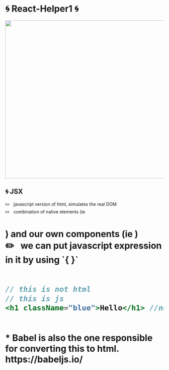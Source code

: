 # 🌀 React-Helper1 🌀

<img src="https://sunscrapers.com/blog/wp-content/uploads/2018/11/1__DOHv30w-0eI-Ysz5U47Yg.png" height=500 width=900>


<h2>🌀 JSX</h2>
✏️ &nbsp; javascript version of html, simulates the real DOM<br>
✏️ &nbsp; combination of native elements (ie <code><h1></code> ) and our own components (ie </code><CustomButton /></code> ) <br>
✏️ &nbsp; we can put javascript expression in it by using `{ }` <br><br>

```jsx
// this is not html
// this is js
<h1 className="blue">Hello</h1> //notice className, we use className in contrast to class in HTML; class is reserved in js 
```
<br>
* Babel is also the one responsible for converting this to html. https://babeljs.io/

